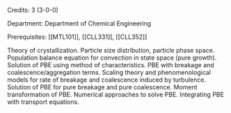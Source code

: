 Credits: 3 (3-0-0)

Department: Department of Chemical Engineering

Prerequisites: [[MTL101]], [[CLL331]], [[CLL352]]

Theory of crystallization. Particle size distribution, particle phase space. Population balance equation for convection in state space (pure growth). Solution of PBE using method of characteristics. PBE with breakage and coalescence/aggregation terms. Scaling theory and phenomenological models for rate of breakage and coalescence induced by turbulence. Solution of PBE for pure breakage and pure coalescence. Moment transformation of PBE. Numerical approaches to solve PBE. Integrating PBE with transport equations.